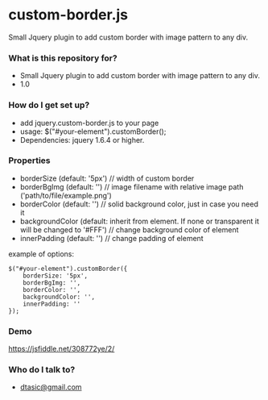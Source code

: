 # custom-border.js #

Small Jquery plugin to add custom border with image pattern to any div.

### What is this repository for? ###

* Small Jquery plugin to add custom border with image pattern to any div.
* 1.0

### How do I get set up? ###

* add jquery.custom-border.js to your page
* usage: $("#your-element").customBorder();
* Dependencies: jquery 1.6.4 or higher.

### Properties ###

* borderSize (default: '5px') // width of custom border
* borderBgImg (default: '') // image filename with relative image path ('path/to/file/example.png')
* borderColor (default: '') // solid background color, just in case you need it
* backgroundColor (default: inherit from element. If none or transparent it will be changed to '#FFF') // change background color of element
* innerPadding (default: '') // change padding of element

example of options:

```
$("#your-element").customBorder({
    borderSize: '5px',
    borderBgImg: '',
    borderColor: '',
    backgroundColor: '',
    innerPadding: ''
});

```

### Demo ###

https://jsfiddle.net/308772ye/2/

### Who do I talk to? ###

* dtasic@gmail.com
